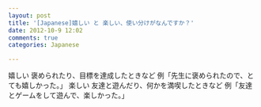 ```yaml
---
layout: post
title: '[Japanese]嬉しい と 楽しい、使い分けがなんですか？'
date: 2012-10-9 12:02
comments: true
categories: Japanese

---
```

嬉しい
褒められたり、目標を達成したときなど 例「先生に褒められたので、とても嬉しかった。」
楽しい
友達と遊んだり、何かを満喫したときなど 例「友達とゲームをして遊んで、楽しかった。」